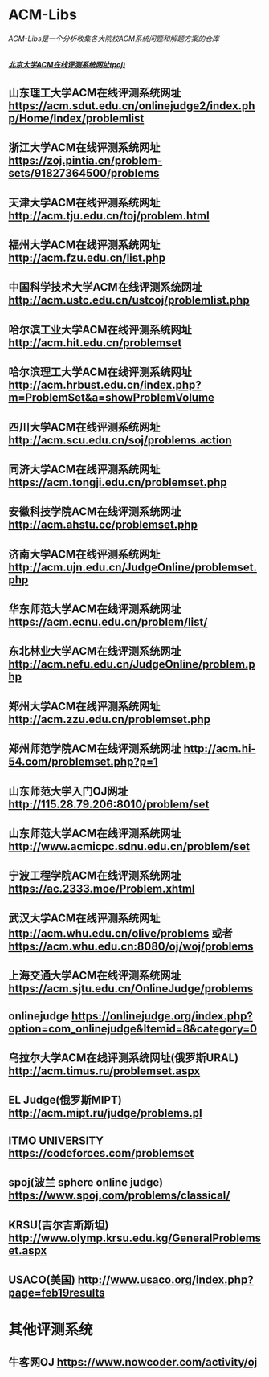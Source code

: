 # ACM-Libs
###### ACM-Libs是一个分析收集各大院校ACM系统问题和解题方案的仓库

##### [北京大学ACM在线评测系统网址(poj)](http://poj.org/)
## 山东理工大学ACM在线评测系统网址 https://acm.sdut.edu.cn/onlinejudge2/index.php/Home/Index/problemlist
## 浙江大学ACM在线评测系统网址 https://zoj.pintia.cn/problem-sets/91827364500/problems
## 天津大学ACM在线评测系统网址 http://acm.tju.edu.cn/toj/problem.html
## 福州大学ACM在线评测系统网址 http://acm.fzu.edu.cn/list.php
## 中国科学技术大学ACM在线评测系统网址 http://acm.ustc.edu.cn/ustcoj/problemlist.php
## 哈尔滨工业大学ACM在线评测系统网址 http://acm.hit.edu.cn/problemset
## 哈尔滨理工大学ACM在线评测系统网址 http://acm.hrbust.edu.cn/index.php?m=ProblemSet&a=showProblemVolume
## 四川大学ACM在线评测系统网址 http://acm.scu.edu.cn/soj/problems.action
## 同济大学ACM在线评测系统网址 https://acm.tongji.edu.cn/problemset.php
## 安徽科技学院ACM在线评测系统网址 http://acm.ahstu.cc/problemset.php
## 济南大学ACM在线评测系统网址 http://acm.ujn.edu.cn/JudgeOnline/problemset.php
## 华东师范大学ACM在线评测系统网址 https://acm.ecnu.edu.cn/problem/list/
## 东北林业大学ACM在线评测系统网址 http://acm.nefu.edu.cn/JudgeOnline/problem.php
## 郑州大学ACM在线评测系统网址 http://acm.zzu.edu.cn/problemset.php
## 郑州师范学院ACM在线评测系统网址 http://acm.hi-54.com/problemset.php?p=1
## 山东师范大学入门OJ网址 http://115.28.79.206:8010/problem/set
## 山东师范大学ACM在线评测系统网址 http://www.acmicpc.sdnu.edu.cn/problem/set
## 宁波工程学院ACM在线评测系统网址 https://ac.2333.moe/Problem.xhtml
## 武汉大学ACM在线评测系统网址 http://acm.whu.edu.cn/olive/problems 或者 https://acm.whu.edu.cn:8080/oj/woj/problems
## 上海交通大学ACM在线评测系统网址 https://acm.sjtu.edu.cn/OnlineJudge/problems

## onlinejudge https://onlinejudge.org/index.php?option=com_onlinejudge&Itemid=8&category=0
## 乌拉尔大学ACM在线评测系统网址(俄罗斯URAL) http://acm.timus.ru/problemset.aspx
## EL Judge(俄罗斯MIPT) http://acm.mipt.ru/judge/problems.pl
## ITMO UNIVERSITY https://codeforces.com/problemset
## spoj(波兰 sphere online judge) https://www.spoj.com/problems/classical/
## KRSU(吉尔吉斯斯坦) http://www.olymp.krsu.edu.kg/GeneralProblemset.aspx
## USACO(美国) http://www.usaco.org/index.php?page=feb19results
# 其他评测系统
## 牛客网OJ https://www.nowcoder.com/activity/oj